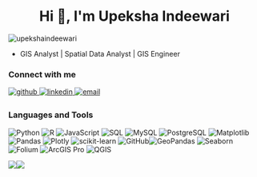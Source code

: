 <h1 align="center">Hi 👋, I'm Upeksha Indeewari</h1>


<p align="left"> <img src="https://komarev.com/ghpvc/?username=upekshaindeewari&label=Profile%20views&color=0e75b6&style=flat" alt="upekshaindeewari" /> </p>

- GIS Analyst | Spatial Data Analyst | GIS Engineer

### Connect with me  
<a href="https://github.com/UpekshaIndeewari" target="_blank">
<img src=https://img.shields.io/badge/github-%2324292e.svg?&style=for-the-badge&logo=github&logoColor=white alt=github style="margin-bottom: 5px;" />
</a>
<a href="https://www.linkedin.com/in/upeksha-indeewari/" target="_blank">
<img src=https://img.shields.io/badge/linkedin-%231E77B5.svg?&style=for-the-badge&logo=linkedin&logoColor=white alt=linkedin style="margin-bottom: 5px;" />
</a>
<a href="mailto:indiedirisooriya@gmail.com" target="_blank">
<img src="https://img.shields.io/badge/email-%23D14836.svg?&style=for-the-badge&logo=gmail&logoColor=white" alt="email" style="margin-bottom: 5px;" />
</a>

### Languages and Tools
![Python](https://img.shields.io/badge/python-3670A0?style=for-the-badge&logo=python&logoColor=ffdd54) ![R](https://img.shields.io/badge/r-%23276DC3.svg?style=for-the-badge&logo=r&logoColor=white) ![JavaScript](https://img.shields.io/badge/javascript-%23323330.svg?style=for-the-badge&logo=javascript&logoColor=%23F7DF1E) ![SQL](https://img.shields.io/badge/SQL-4479A1.svg?style=for-the-badge&logo=database&logoColor=white&color=EFB036)  ![MySQL](https://img.shields.io/badge/mysql-4479A1.svg?style=for-the-badge&logo=mysql&logoColor=white&color=green) ![PostgreSQL](https://img.shields.io/badge/PostgreSQL-336791.svg?style=for-the-badge&logo=postgresql&logoColor=white)  ![Matplotlib](https://img.shields.io/badge/Matplotlib-%23ffffff.svg?style=for-the-badge&logo=Matplotlib&logoColor=black&color=E52020) ![Pandas](https://img.shields.io/badge/pandas-%23150458.svg?style=for-the-badge&logo=pandas&logoColor=white&color=4B164C) ![Plotly](https://img.shields.io/badge/Plotly-%233F4F75.svg?style=for-the-badge&logo=plotly&logoColor=white) ![scikit-learn](https://img.shields.io/badge/scikit--learn-%23F7931E.svg?style=for-the-badge&logo=scikit-learn&logoColor=white) ![GitHub](https://img.shields.io/badge/github-%23121011.svg?style=for-the-badge&logo=github&logoColor=white)![GeoPandas](https://img.shields.io/badge/GeoPandas-00876c.svg?style=for-the-badge&logo=geopandas&logoColor=white) ![Seaborn](https://img.shields.io/badge/Seaborn-1f77b4.svg?style=for-the-badge&logo=seaborn&logoColor=white&color=C14600) ![Folium](https://img.shields.io/badge/Folium-77b300.svg?style=for-the-badge&logo=folium&logoColor=white&color=780C28) ![ArcGIS Pro](https://img.shields.io/badge/ArcGIS%20Pro-007AC2.svg?style=for-the-badge&logo=esri&logoColor=white) ![QGIS](https://img.shields.io/badge/QGIS-589632.svg?style=for-the-badge&logo=qgis&logoColor=white)  

![](https://github-readme-stats.vercel.app/api/top-langs/?username=UpekshaIndeewari&theme=default_repocard&hide_border=false&include_all_commits=false&count_private=false&layout=compact)![](https://github-readme-stats.vercel.app/api?username=UpekshaIndeewari&theme=default_repocard&hide_border=false&include_all_commits=false&count_private=false)<br/>




